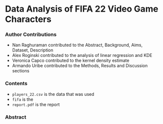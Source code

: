 # Data Analysis of FIFA 22 Video Game Characters

### Author Contributions
- Nan Raghuraman contributed to the Abstract, Background, Aims, Dataset, Description
- Alex Roginski contributed to the analysis of linear regression and KDE
- Veronica Capco contributed to the kernel density estimate
- Armando Uribe contributed to the Methods, Results and Discussion sections

### Contents
- `players_22.csv` is the data that was used
- `fifa` is the
- `report.pdf` is the report 

### Abstract
